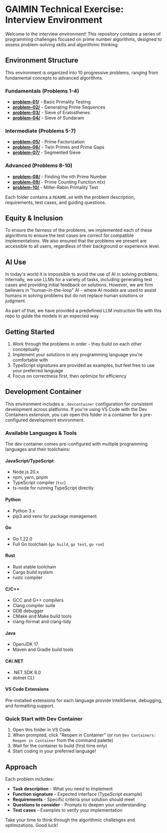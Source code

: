 # GAIMIN Technical Exercise: Interview Environment

Welcome to the interview environment! This repository contains a series of programming challenges focused on prime number algorithms, designed to assess problem-solving skills and algorithmic thinking.

## Environment Structure

This environment is organized into 10 progressive problems, ranging from fundamental concepts to advanced algorithms.

### Fundamentals (Problems 1-4)
- **[problem-01/](./problem-01/)** - Basic Primality Testing
- **[problem-02/](./problem-02/)** - Generating Prime Sequences
- **[problem-03/](./problem-03/)** - Sieve of Eratosthenes
- **[problem-04/](./problem-04/)** - Sieve of Sundaram

### Intermediate (Problems 5-7)
- **[problem-05/](./problem-05/)** - Prime Factorization
- **[problem-06/](./problem-06/)** - Twin Primes and Prime Gaps
- **[problem-07/](./problem-07/)** - Segmented Sieve

### Advanced (Problems 8-10)
- **[problem-08/](./problem-08/)** - Finding the nth Prime Number
- **[problem-09/](./problem-09/)** - Prime Counting Function π(x)
- **[problem-10/](./problem-10/)** - Miller-Rabin Primality Test

Each folder contains a `README.md` with the problem description, requirements, test cases, and guiding questions.

## Equity & Inclusion

To ensure the fairness of the problems, we implemented each of these algorithms to ensure the test cases are correct for compatible implementations. We also ensured that the problems we present are accessible to all users, regardless of their background or experience level.

## AI Use

In today's world it is impossible to avoid the use of AI in solving problems. Internally, we use LLMs for a variety of tasks, including generating test cases and providing initial feedback on solutions. However, we are firm believers in "human-in-the-loop" AI - where AI models are used to assist humans in solving problems but do not replace human solutions or judgment.

As part of that, we have provided a predefined LLM instruction file with this repo to guide the models in an expected way.

## Getting Started

1. Work through the problems in order - they build on each other conceptually
2. Implement your solutions in any programming language you're comfortable with
3. TypeScript signatures are provided as examples, but feel free to use your preferred language
4. Focus on correctness first, then optimize for efficiency

## Development Container

This environment includes a `.devcontainer` configuration for consistent development across platforms. If you're using VS Code with the Dev Containers extension, you can open this folder in a container for a pre-configured development environment.

### Available Languages & Tools

The dev container comes pre-configured with multiple programming languages and their toolchains:

#### **JavaScript/TypeScript**
- Node.js 20.x
- npm, yarn, pnpm
- TypeScript compiler (`tsc`)
- ts-node for running TypeScript directly

#### **Python**
- Python 3.x
- pip3 and venv for package management

#### **Go**
- Go 1.22.0
- Full Go toolchain (`go build`, `go test`, `go run`)

#### **Rust**
- Rust stable toolchain
- Cargo build system
- rustc compiler

#### **C/C++**
- GCC and G++ compilers
- Clang compiler suite
- GDB debugger
- CMake and Make build tools
- clang-format and clang-tidy

#### **Java**
- OpenJDK 17
- Maven and Gradle build tools

#### **C#/.NET**
- .NET SDK 8.0
- dotnet CLI

#### **VS Code Extensions**
Pre-installed extensions for each language provide IntelliSense, debugging, and formatting support.

### Quick Start with Dev Container

1. Open this folder in VS Code
2. When prompted, click "Reopen in Container" (or run `Dev Containers: Reopen in Container` from the command palette)
3. Wait for the container to build (first time only)
4. Start coding in your preferred language!

## Approach

Each problem includes:
- **Task description** - What you need to implement
- **Function signature** - Expected interface (TypeScript example)
- **Requirements** - Specific criteria your solution should meet
- **Questions to consider** - Prompts to deepen your understanding
- **Test cases** - Examples to verify your implementation

Take your time to think through the algorithmic challenges and optimizations. Good luck!
